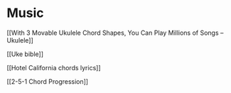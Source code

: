 # Music

[[With 3 Movable Ukulele Chord Shapes, You Can Play Millions of Songs – Ukulele]]

[[Uke bible]]

[[Hotel California chords lyrics]]

[[2-5-1 Chord Progression]]